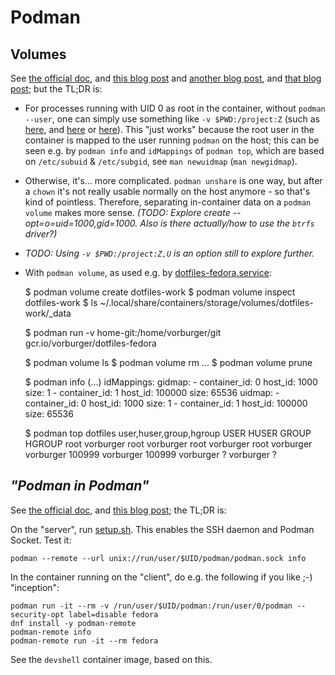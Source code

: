 # Podman

## Volumes

See [the official doc](https://docs.podman.io/en/latest/volume.html),
and [this blog post](https://www.redhat.com/sysadmin/rootless-podman-makes-sense)
and [another blog post](https://www.redhat.com/sysadmin/debug-rootless-podman-mounted-volumes),
and [that blog post](https://opensource.com/article/18/12/podman-and-user-namespaces);
but the TL;DR is:

* For processes running with UID 0 as root in the container, without `podman --user`, one can simply use
  something like `-v $PWD:/project:Z` (such as [here](https://github.com/OASIS-learn-study/minecraft-storeys-maker/blob/30ee8109ac2c990e3990da3f022cc042dcb9cb06/make#L5),
  and [here](https://github.com/OASIS-learn-study/minecraft-storeys-maker/blob/637173ccbc76b3894ea913f6b38c36b2c5568cb2/test#L11)
  or [here](https://github.com/vorburger/Notes/blob/8d3a67eea7a3b56fc4cee59c2f88a0e43b0d07a7/Reference/rclone.md#container-eg-on-fedora-silverblue)).
  This "just works" because the root user in the container is mapped to the user running `podman` on the host;
  this can be seen e.g. by `podman info` and `idMappings` of `podman top`, which are
  based on `/etc/subuid` & `/etc/subgid`, see `man newuidmap` (`man newgidmap`).

* Otherwise, it's... more complicated. `podman unshare` is one way, but after a `chown` it's not really usable
  normally on the host anymore - so that's kind of pointless. Therefore, separating in-container data on
  a `podman volume` makes more sense. _(TODO: Explore create --opt=o=uid=1000,gid=1000._
  _Also is there actually/how to use the `btrfs` driver?)_

* _TODO: Using `-v $PWD:/project:Z,U` is an option still to explore further._

* With `podman volume`, as used e.g. by [dotfiles-fedora.service](../systemd/dotfiles-fedora.service):

    $ podman volume create dotfiles-work
    $ podman volume inspect dotfiles-work
    $ ls ~/.local/share/containers/storage/volumes/dotfiles-work/_data

    $ podman run -v home-git:/home/vorburger/git gcr.io/vorburger/dotfiles-fedora

    $ podman volume ls
    $ podman volume rm ...
    $ podman volume prune

    $ podman info
    (...)
    idMappings:
      gidmap:
      - container_id: 0
        host_id: 1000
        size: 1
      - container_id: 1
        host_id: 100000
        size: 65536
      uidmap:
      - container_id: 0
        host_id: 1000
        size: 1
      - container_id: 1
        host_id: 100000
        size: 65536

    $ podman top dotfiles user,huser,group,hgroup
    USER        HUSER       GROUP       HGROUP
    root        vorburger   root        vorburger
    root        vorburger   root        vorburger
    vorburger   100999      vorburger   100999
    vorburger   ?           vorburger   ?

## _"Podman in Podman"_

See [the official doc](https://github.com/containers/podman/blob/main/docs/tutorials/remote_client.md),
and [this blog post](https://www.redhat.com/sysadmin/podman-inside-container); the TL;DR is:

On the "server", run [setup.sh](../setup.sh). This enables the SSH daemon and Podman Socket. Test it:

    podman --remote --url unix://run/user/$UID/podman/podman.sock info

In the container running on the "client", do e.g. the following if you like ;-) "inception":

    podman run -it --rm -v /run/user/$UID/podman:/run/user/0/podman --security-opt label=disable fedora
    dnf install -y podman-remote
    podman-remote info
    podman-remote run -it --rm fedora

See the `devshell` container image, based on this.
